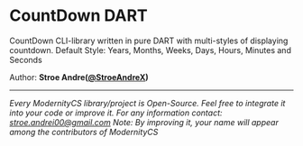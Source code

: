 # CountDown DART
CountDown CLI-library written in pure DART with multi-styles of displaying countdown.
Default Style: Years, Months, Weeks, Days, Hours, Minutes and Seconds

Author: **Stroe Andre([@StroeAndreX](https://github.com/StroeAndreX))**

___

_Every ModernityCS library/project is Open-Source. Feel free to integrate it into your code or improve it. For any information contact: stroe.andrei00@gmail.com
Note: By improving it, your name will appear among the contributors of ModernityCS_
